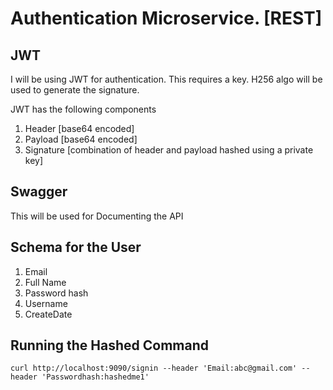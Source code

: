 # Authentication Microservice. \[REST\]
## JWT
I will be using JWT for authentication. This requires a key. H256 algo will be used to generate the signature.

JWT has the following components
1. Header \[base64 encoded\]
2. Payload \[base64 encoded\]
3. Signature \[combination of header and payload hashed using a private key\]

## Swagger
This will be used for Documenting the API

## Schema for the User
1. Email
2. Full Name
3. Password hash
4. Username
5. CreateDate

## Running the Hashed Command

`curl http://localhost:9090/signin --header 'Email:abc@gmail.com' --header 'Passwordhash:hashedme1'`
